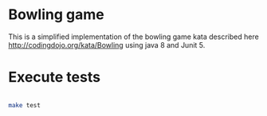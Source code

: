 # Bowling game

This is a simplified implementation of the bowling game kata described here http://codingdojo.org/kata/Bowling using java 8 and Junit 5.

# Execute tests

```bash

make test
```
